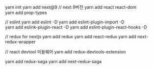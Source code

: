 yarn init
yarn add next@9 // next 9버전
yarn add react react-dom    
yarn add prop-types

// eslint
yarn add eslint -D
yarn add eslint-plugin-import -D      
yarn add eslink-plugin-react -D 
yarn add eslint-plugin-react-hooks -D

// redux for nextjs
yarn add redux
yarn add react-redux
yarn add next-redux-wrapper

// react devtool 미들웨어
yarn add redux-devtools-extension



yarn add redux-saga
yarn add next-redux-saga